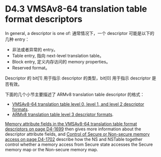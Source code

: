 # D4.3 VMSAv8-64 translation table format descriptors

In general, a descriptor is one of:
通常情况下，一个 descriptor 可能是以下的几种 entry：
* 非法或者异常的 entry。
* Table entry, 指向 next-level translation table。
* Block entry, 定义内存访问的 memory properties。
* Reserved format。

Descriptor 的 bit[1] 用于指示 descriptor 的类型，bit[0] 用于指示 descriptor 是否有效。

下面的几个小节主要描述了 ARMv8 translation table descriptor 的格式：

* [VMSAv8-64 translation table level 0, level 1, and level 2 descriptor formats](#).
* [ARMv8 translation table level 3 descriptor formats](#).

[Memory attribute fields in the VMSAv8-64 translation table format descriptors on page D4-1699](#) then gives more information about the descriptor attribute fields, and [Control of Secure or Non-secure memory access on page D4-1702](#) describe how the NS and NSTable together control whether a memory access from Secure state accesses the Secure memory map or the Non-secure memory map.

